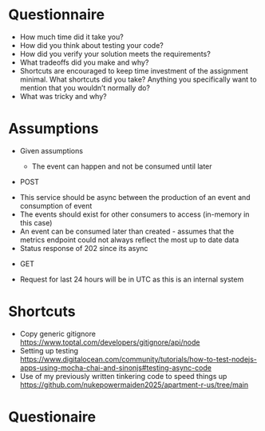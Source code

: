 # Questionnaire
- How much time did it take you?
- How did you think about testing your code?
- How did you verify your solution meets the requirements?
- What tradeoffs did you make and why?
- Shortcuts are encouraged to keep time investment of the assignment minimal. What shortcuts did you take? Anything you specifically want to mention that you wouldn’t normally do?
- What was tricky and why?





# Assumptions
* Given assumptions
    - The event can happen and not be consumed until later

* POST
- This service should be async between the production of an event and consumption of event
- The events should exist for other consumers to access (in-memory in this case)
- An event can be consumed later than created - assumes that the metrics endpoint could not always reflect the most up to date data
- Status response of 202 since its async

* GET 
- Request for last 24 hours will be in UTC as this is an internal system

# Shortcuts
- Copy generic gitignore https://www.toptal.com/developers/gitignore/api/node
- Setting up testing https://www.digitalocean.com/community/tutorials/how-to-test-nodejs-apps-using-mocha-chai-and-sinonjs#testing-async-code
- Use of my previously written tinkering code to speed things up https://github.com/nukepowermaiden2025/apartment-r-us/tree/main


# Questionaire
